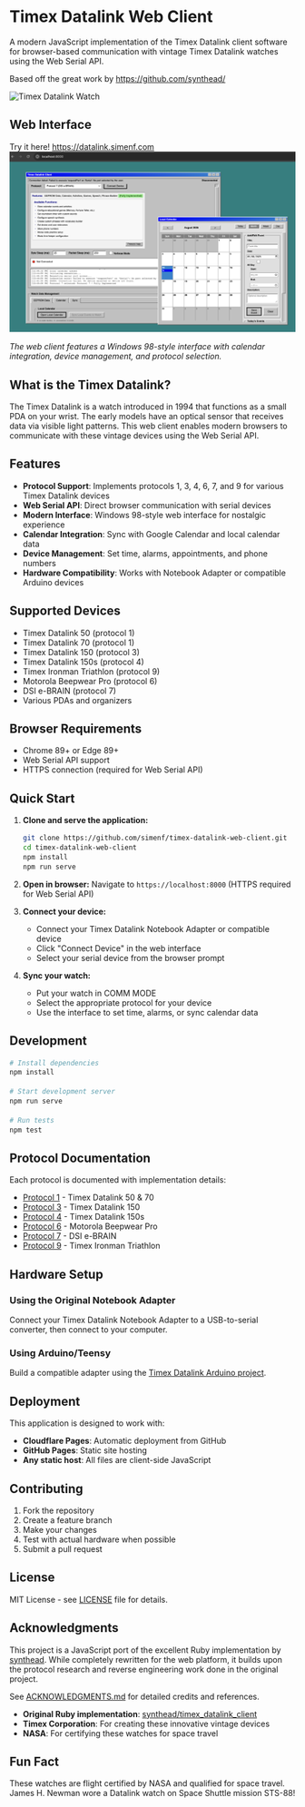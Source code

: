 # Timex Datalink Web Client

A modern JavaScript implementation of the Timex Datalink client software for browser-based communication with vintage Timex Datalink watches using the Web Serial API.

Based off the great work by https://github.com/synthead/

![Timex Datalink Watch](https://user-images.githubusercontent.com/820984/209043607-a449b764-42f9-4f92-9a32-cd0665551289.jpg)

## Web Interface

Try it here!
https://datalink.simenf.com
![Timex Datalink Web Client Interface](screenshots/timex-webclient.png)

*The web client features a Windows 98-style interface with calendar integration, device management, and protocol selection.*

## What is the Timex Datalink?

The Timex Datalink is a watch introduced in 1994 that functions as a small PDA on your wrist. The early models have an optical sensor that receives data via visible light patterns. This web client enables modern browsers to communicate with these vintage devices using the Web Serial API.

## Features

- **Protocol Support**: Implements protocols 1, 3, 4, 6, 7, and 9 for various Timex Datalink devices
- **Web Serial API**: Direct browser communication with serial devices
- **Modern Interface**: Windows 98-style web interface for nostalgic experience
- **Calendar Integration**: Sync with Google Calendar and local calendar data
- **Device Management**: Set time, alarms, appointments, and phone numbers
- **Hardware Compatibility**: Works with Notebook Adapter or compatible Arduino devices

## Supported Devices

- Timex Datalink 50 (protocol 1)
- Timex Datalink 70 (protocol 1)  
- Timex Datalink 150 (protocol 3)
- Timex Datalink 150s (protocol 4)
- Timex Ironman Triathlon (protocol 9)
- Motorola Beepwear Pro (protocol 6)
- DSI e-BRAIN (protocol 7)
- Various PDAs and organizers

## Browser Requirements

- Chrome 89+ or Edge 89+
- Web Serial API support
- HTTPS connection (required for Web Serial API)

## Quick Start

1. **Clone and serve the application:**
   ```bash
   git clone https://github.com/simenf/timex-datalink-web-client.git
   cd timex-datalink-web-client
   npm install
   npm run serve
   ```

2. **Open in browser:**
   Navigate to `https://localhost:8000` (HTTPS required for Web Serial API)

3. **Connect your device:**
   - Connect your Timex Datalink Notebook Adapter or compatible device
   - Click "Connect Device" in the web interface
   - Select your serial device from the browser prompt

4. **Sync your watch:**
   - Put your watch in COMM MODE
   - Select the appropriate protocol for your device
   - Use the interface to set time, alarms, or sync calendar data

## Development

```bash
# Install dependencies
npm install

# Start development server
npm run serve

# Run tests
npm test
```

## Protocol Documentation

Each protocol is documented with implementation details:

- [Protocol 1](docs/timex_datalink_protocol_1.md) - Timex Datalink 50 & 70
- [Protocol 3](docs/timex_datalink_protocol_3.md) - Timex Datalink 150  
- [Protocol 4](docs/timex_datalink_protocol_4.md) - Timex Datalink 150s
- [Protocol 6](docs/motorola_beepwear_pro_protocol_6.md) - Motorola Beepwear Pro
- [Protocol 7](docs/dsi_ebrain_protocol_7.md) - DSI e-BRAIN
- [Protocol 9](docs/timex_ironman_triathlon_protocol_9.md) - Timex Ironman Triathlon

## Hardware Setup

### Using the Original Notebook Adapter
Connect your Timex Datalink Notebook Adapter to a USB-to-serial converter, then connect to your computer.

### Using Arduino/Teensy
Build a compatible adapter using the [Timex Datalink Arduino project](https://github.com/synthead/timex-datalink-arduino).

## Deployment

This application is designed to work with:
- **Cloudflare Pages**: Automatic deployment from GitHub
- **GitHub Pages**: Static site hosting
- **Any static host**: All files are client-side JavaScript

## Contributing

1. Fork the repository
2. Create a feature branch
3. Make your changes
4. Test with actual hardware when possible
5. Submit a pull request

## License

MIT License - see [LICENSE](LICENSE) file for details.

## Acknowledgments

This project is a JavaScript port of the excellent Ruby implementation by [synthead](https://github.com/synthead/timex_datalink_client). While completely rewritten for the web platform, it builds upon the protocol research and reverse engineering work done in the original project.

See [ACKNOWLEDGMENTS.md](ACKNOWLEDGMENTS.md) for detailed credits and references.

- **Original Ruby implementation**: [synthead/timex_datalink_client](https://github.com/synthead/timex_datalink_client)
- **Timex Corporation**: For creating these innovative vintage devices
- **NASA**: For certifying these watches for space travel

## Fun Fact

These watches are flight certified by NASA and qualified for space travel. James H. Newman wore a Datalink watch on Space Shuttle mission STS-88!